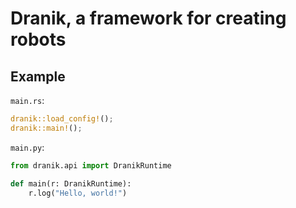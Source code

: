# Dranik, a framework for creating robots

## Example

`main.rs`:

```rust
dranik::load_config!();
dranik::main!();
```

`main.py`:

```python
from dranik.api import DranikRuntime

def main(r: DranikRuntime):
    r.log("Hello, world!")
```
